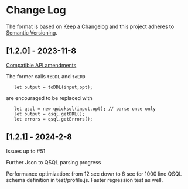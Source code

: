 # Change Log

The format is based on [Keep a Changelog](http://keepachangelog.com/)
and this project adheres to [Semantic Versioning](http://semver.org/).
 
## [1.2.0] - 2023-11-8
  
[Compatible API amendments](https://github.com/oracle/quicksql/issues/23)

The former calls `toDDL` and `toERD`
```
   let output = toDDL(input,opt);
```
are encouraged to be replaced with

```
   let qsql = new quicksql(input,opt); // parse once only
   let output = qsql.getDDL();
   let errors = qsql.getErrors();
```

## [1.2.1] - 2024-2-8

Issues up to #51

Further Json to QSQL parsing progress

Performance optimization: from 12 sec down to 6 sec for 1000 line QSQL schema definition 
in test/profile.js. Faster regression test as well.
